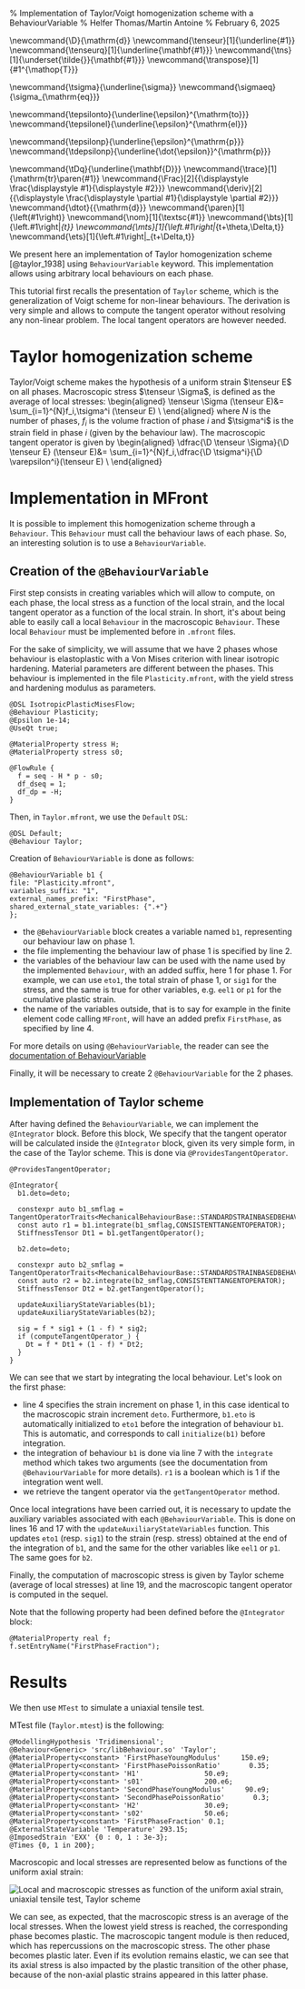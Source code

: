 % Implementation of Taylor/Voigt homogenization scheme with a BehaviourVariable
% Helfer Thomas/Martin Antoine
% February 6, 2025

\newcommand{\D}{\mathrm{d}}
\newcommand{\tenseur}[1]{\underline{#1}}
\newcommand{\tenseurq}[1]{\underline{\mathbf{#1}}}
\newcommand{\tns}[1]{\underset{\tilde{}}{\mathbf{#1}}}
\newcommand{\transpose}[1]{#1^{\mathop{T}}}

\newcommand{\tsigma}{\underline{\sigma}}
\newcommand{\sigmaeq}{\sigma_{\mathrm{eq}}}

\newcommand{\tepsilonto}{\underline{\epsilon}^{\mathrm{to}}}
\newcommand{\tepsilonel}{\underline{\epsilon}^{\mathrm{el}}}

\newcommand{\tepsilonp}{\underline{\epsilon}^{\mathrm{p}}}
\newcommand{\tdepsilonp}{\underline{\dot{\epsilon}}^{\mathrm{p}}}

\newcommand{\tDq}{\underline{\mathbf{D}}}
\newcommand{\trace}[1]{\mathrm{tr}\paren{#1}}
\newcommand{\Frac}[2]{{\displaystyle \frac{\displaystyle #1}{\displaystyle #2}}}
\newcommand{\deriv}[2]{{\displaystyle \frac{\displaystyle \partial #1}{\displaystyle \partial #2}}}
\newcommand{\dtot}{{\mathrm{d}}}
\newcommand{\paren}[1]{\left(#1\right)}
\newcommand{\nom}[1]{\textsc{#1}}
\newcommand{\bts}[1]{\left.#1\right|_{t}}
\newcommand{\mts}[1]{\left.#1\right|_{t+\theta\,\Delta\,t}}
\newcommand{\ets}[1]{\left.#1\right|_{t+\Delta\,t}}

We present here an implementation of Taylor homogenization scheme [@taylor_1938] using `BehaviourVariable` keyword.
This implementation allows using arbitrary local behaviours on each phase.

This tutorial first recalls the presentation of `Taylor` scheme, which is the generalization
of Voigt scheme for non-linear behaviours. The derivation is very simple and allows to
compute the tangent operator without resolving any non-linear problem. The local tangent operators
are however needed.

# Taylor homogenization scheme

Taylor/Voigt scheme makes the hypothesis of a uniform strain $\tenseur E$
on all phases. Macroscopic stress $\tenseur \Sigma$, is defined as the average of local stresses:
  \begin{aligned}
    \tenseur \Sigma   (\tenseur E)&= \sum_{i=1}^{N}f_i\,\tsigma^i (\tenseur E) \\
  \end{aligned}
where $N$ is the number of phases, $f_i$ is the volume fraction of phase $i$ and $\tsigma^i$ is the strain field in phase $i$ (given by the behaviour law).
The macroscopic tangent operator is given by
  \begin{aligned}
    \dfrac{\D \tenseur \Sigma}{\D \tenseur E}   (\tenseur E)&= \sum_{i=1}^{N}f_i\,\dfrac{\D \tsigma^i}{\D \varepsilon^i}(\tenseur E) \\
  \end{aligned}

# Implementation in MFront

It is possible to implement this homogenization scheme through a `Behaviour`.
This `Behaviour` must call the behaviour laws of each phase.
So, an interesting solution is to use a `BehaviourVariable`.

## Creation of the `@BehaviourVariable`

First step consists in creating variables which will allow to compute, on each phase,
the local stress as a function of the local strain, and the local tangent operator as a function
of the local strain. In short, it's about being able to easily call a local `Behaviour` in the macroscopic `Behaviour`.
These local `Behaviour` must be implemented before in `.mfront` files.

For the sake of simplicity, we will assume that we have 2 phases whose behaviour
is elastoplastic with a Von Mises criterion with linear isotropic hardening. Material parameters
are different between the phases. This behaviour is implemented in the file
`Plasticity.mfront`, with the yield stress and hardening modulus as parameters.

~~~~ {#Plasticity .cpp .numberLines}
@DSL IsotropicPlasticMisesFlow;
@Behaviour Plasticity;
@Epsilon 1e-14;
@UseQt true;

@MaterialProperty stress H;
@MaterialProperty stress s0;

@FlowRule {
  f = seq - H * p - s0;
  df_dseq = 1;
  df_dp = -H;
}
~~~~~~~~~~~~~~~~~~~~~~~~~~~~~~~~~~~~~~~~~~~~~~~~~

Then, in `Taylor.mfront`,
we use the `Default` `DSL`:

~~~~ {#Taylor .cpp .numberLines}
@DSL Default;
@Behaviour Taylor;
~~~~~~~~~~~~~~~~~~~~~~~~~~~~~~~~~~~~~~~~~~~~~~~~~

Creation of `BehaviourVariable` is done as follows:

~~~~ {#Taylor .cpp .numberLines}
@BehaviourVariable b1 {
file: "Plasticity.mfront",
variables_suffix: "1",
external_names_prefix: "FirstPhase",
shared_external_state_variables: {".+"}
};
~~~~~~~~~~~~~~~~~~~~~~~~~~~~~~~~~~~~~~~~~~~~~~~~~

- the `@BehaviourVariable` block creates
a variable named `b1`, representing our behaviour law on phase $1$.
- the file implementing the behaviour law of phase $1$ is specified by line $2$.
- the variables of the behaviour law can be used
with the name used by the implemented `Behaviour`, with an added suffix,
here $1$ for phase $1$. For example, we can use
`eto1`, the total strain of phase $1$, or `sig1` for the
stress, and the same is true for other variables, e.g.
`eel1` or `p1` for the cumulative plastic strain.
- the name of the variables outside, that is to say for example in
the finite element code calling `MFront`, will have an added prefix
`FirstPhase`, as specified by line $4$.

For more details on using `@BehaviourVariable`,
the reader can see the [documentation of BehaviourVariable](behaviour-variable.html)

Finally, it will be necessary to create 2 `@BehaviourVariable`
for the 2 phases.

## Implementation of Taylor scheme

After having defined the `BehaviourVariable`, we can
implement the `@Integrator` block. Before this block,
We specify that the tangent operator will be calculated inside the
`@Integrator` block, given its very simple form,
in the case of the Taylor scheme. This is done via `@ProvidesTangentOperator`.

~~~~ {#Integrator .cpp .numberLines}
@ProvidesTangentOperator;

@Integrator{
  b1.deto=deto;
  
  constexpr auto b1_smflag = TangentOperatorTraits<MechanicalBehaviourBase::STANDARDSTRAINBASEDBEHAVIOUR>::STANDARDTANGENTOPERATOR;
  const auto r1 = b1.integrate(b1_smflag,CONSISTENTTANGENTOPERATOR);
  StiffnessTensor Dt1 = b1.getTangentOperator();
 
  b2.deto=deto;
  
  constexpr auto b2_smflag = TangentOperatorTraits<MechanicalBehaviourBase::STANDARDSTRAINBASEDBEHAVIOUR>::STANDARDTANGENTOPERATOR;
  const auto r2 = b2.integrate(b2_smflag,CONSISTENTTANGENTOPERATOR);
  StiffnessTensor Dt2 = b2.getTangentOperator();
  
  updateAuxiliaryStateVariables(b1);
  updateAuxiliaryStateVariables(b2);

  sig = f * sig1 + (1 - f) * sig2;
  if (computeTangentOperator_) {
    Dt = f * Dt1 + (1 - f) * Dt2;
  }
}
~~~~~~~~~~~~~~~~~~~~~~~~~~~~~~~~~~~~~~~~~~~~~~~~~

We can see that we start by integrating the local behaviour.
Let's look on the first phase:

- line $4$ specifies the strain increment on phase $1$,
in this case identical to the macroscopic strain increment `deto`.
Furthermore, `b1.eto` is automatically initialized to `eto1`
before the integration of behaviour `b1`. This is automatic, and corresponds
to call `initialize(b1)` before integration.
- the integration of behaviour `b1` is done via line
$7$ with the `integrate` method which takes two arguments (see the documentation
from `@BehaviourVariable` for more details). `r1` is a boolean which
is $1$ if the integration went well.
- we retrieve the tangent operator via the `getTangentOperator` method.

Once local integrations have been carried out,
it is necessary to update the auxiliary variables
associated with each `@BehaviourVariable`. This is
done on lines $16$ and $17$ with the `updateAuxiliaryStateVariables` function.
This updates `eto1` (resp. `sig1`) to the strain (resp. stress)
obtained at the end of the integration of `b1`, and the same for the other variables
like `eel1` or `p1`. The same goes for `b2`.

Finally, the computation of macroscopic stress is given
by Taylor scheme (average of local stresses)
at line $19$, and the macroscopic tangent operator
is computed in the sequel.

Note that the following property had been defined before
the `@Integrator` block:

~~~~ {#fraction .cpp .numberLines}
@MaterialProperty real f;
f.setEntryName("FirstPhaseFraction");
~~~~~~~~~~~~~~~~~~~~~~~~~~~~~~~~~~~~~~~~~~~~~~~~~

# Results

We then use `MTest` to simulate a uniaxial tensile test.

MTest file (`Taylor.mtest`) is the following:

~~~~ {#Taylor_mtest .mtest .numberLines}
@ModellingHypothesis 'Tridimensional';
@Behaviour<Generic> 'src/libBehaviour.so' 'Taylor';
@MaterialProperty<constant> 'FirstPhaseYoungModulus'     150.e9;
@MaterialProperty<constant> 'FirstPhasePoissonRatio'       0.35;
@MaterialProperty<constant> 'H1'                50.e9;
@MaterialProperty<constant> 's01'               200.e6;
@MaterialProperty<constant> 'SecondPhaseYoungModulus'     90.e9;
@MaterialProperty<constant> 'SecondPhasePoissonRatio'       0.3;
@MaterialProperty<constant> 'H2'                30.e9;
@MaterialProperty<constant> 's02'               50.e6;
@MaterialProperty<constant> 'FirstPhaseFraction' 0.1;
@ExternalStateVariable 'Temperature' 293.15;
@ImposedStrain 'EXX' {0 : 0, 1 : 3e-3};
@Times {0, 1 in 200};
~~~~~~~~~~~~~~

Macroscopic and local stresses are represented
below as functions of the uniform axial strain:

![Local and macroscopic stresses as function of the uniform axial strain, uniaxial tensile test, Taylor scheme](./img/Taylor_test.png)

We can see, as expected, that the macroscopic stress
is an average of the local stresses. When the lowest yield
stress is reached, the corresponding phase becomes plastic.
The macroscopic tangent module is then reduced, which has repercussions
on the macroscopic stress.
The other phase becomes plastic later. Even if its evolution remains
elastic, we can see that its axial stress is also
impacted by the plastic transition of the other phase, because of the
non-axial plastic strains appeared in this latter phase.

<!-- Local IspellDict: english -->
